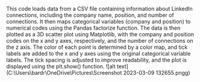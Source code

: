 This code loads data from a CSV file containing information about LinkedIn connections, including the company name, position, and number of connections. It then maps categorical variables (company and position) to numerical codes using the Pandas factorize function. The data is then plotted as a 3D scatter plot using Matplotlib, with the company and position codes on the x and y axes, respectively, and the number of connections on the z axis. The color of each point is determined by a color map, and tick labels are added to the x and y axes using the original categorical variable labels. The tick spacing is adjusted to improve readability, and the plot is displayed using the plt.show() function.
![alt text](C:\Users\bardr\OneDrive\Pictures\Screenshot 2023-03-09 132655.pngg)
